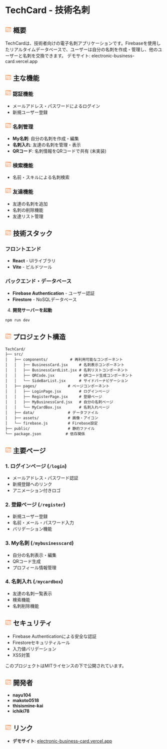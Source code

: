 # TechCard - 技術名刺

## <img src="src/assets/Icon.png" width="20" height="20" /> 概要

TechCardは、技術者向けの電子名刺アプリケーションです。Firebaseを使用したリアルタイムデータベースで、ユーザーは自分の名刺を作成・管理し、他のユーザーと名刺を交換できます。
デモサイト: electronic-business-card.vercel.app

## <img src="src/assets/Icon.png" width="20" height="20" /> 主な機能

### <img src="src/assets/Icon.png" width="20" height="20" /> 認証機能
- メールアドレス・パスワードによるログイン
- 新規ユーザー登録

### <img src="src/assets/Icon.png" width="20" height="20" /> 名刺管理
- **My名刺**: 自分の名刺を作成・編集
- **名刺入れ**: 友達の名刺を管理・表示
- **QRコード**: 名刺情報をQRコードで共有 (未実装)

### <img src="src/assets/Icon.png" width="20" height="20" /> 検索機能
- 名前・スキルによる名刺検索

### <img src="src/assets/Icon.png" width="20" height="20" /> 友達機能
- 友達の名刺を追加
- 名刺の削除機能
- 友達リスト管理

## <img src="src/assets/Icon.png" width="20" height="20" /> 技術スタック

### フロントエンド
- **React** - UIライブラリ
- **Vite** - ビルドツール

### バックエンド・データベース
- **Firebase Authentication** - ユーザー認証
- **Firestore** - NoSQLデータベース

4. **開発サーバーを起動**
```bash
npm run dev
```

## <img src="src/assets/Icon.png" width="20" height="20" /> プロジェクト構造

```
TechCard/
├── src/
│   ├── components/          # 再利用可能なコンポーネント
│   │   ├── BusinessCard.jsx     # 名刺表示コンポーネント
│   │   ├── BusinessCardList.jsx # 名刺リストコンポーネント
│   │   ├── QRCode.jsx           # QRコード生成コンポーネント
│   │   └── SideBarList.jsx      # サイドバーナビゲーション
│   ├── pages/              # ページコンポーネント
│   │   ├── LoginPage.jsx        # ログインページ
│   │   ├── RegisterPage.jsx     # 登録ページ
│   │   ├── MyBusinessCard.jsx   # 自分の名刺ページ
│   │   └── MyCardBox.jsx        # 名刺入れページ
│   ├── data/               # データファイル
│   ├── assets/             # 画像・アイコン
│   └── firebase.js         # Firebase設定
├── public/                 # 静的ファイル
└── package.json           # 依存関係
```


## <img src="src/assets/Icon.png" width="20" height="20" /> 主要ページ

### 1. ログインページ (`/login`)
- メールアドレス・パスワード認証
- 新規登録へのリンク
- アニメーション付きロゴ

### 2. 登録ページ (`/register`)
- 新規ユーザー登録
- 名前・メール・パスワード入力
- バリデーション機能

### 3. My名刺 (`/mybusinesscard`)
- 自分の名刺表示・編集
- QRコード生成
- プロフィール情報管理

### 4. 名刺入れ (`/mycardbox`)
- 友達の名刺一覧表示
- 検索機能
- 名刺削除機能

## <img src="src/assets/Icon.png" width="20" height="20" /> セキュリティ

- Firebase Authenticationによる安全な認証
- Firestoreセキュリティルール
- 入力値バリデーション
- XSS対策




このプロジェクトはMITライセンスの下で公開されています。

## <img src="src/assets/Icon.png" width="20" height="20" /> 開発者

- **nayu104** 
- **makoto0518**  
- **thisismine-kai**  
- **ichiki78** 

## <img src="src/assets/Icon.png" width="20" height="20" /> リンク

- **デモサイト**: [electronic-business-card.vercel.app](https://electronic-business-card.vercel.app)
